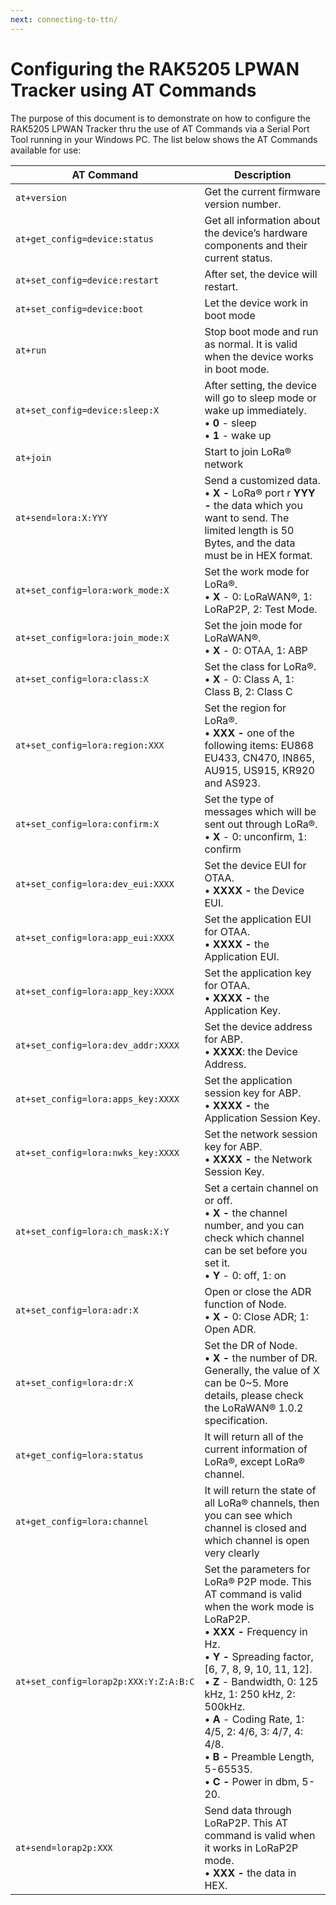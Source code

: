 ```yaml
---
next: connecting-to-ttn/
---
```


# Configuring the RAK5205 LPWAN Tracker using AT Commands

The purpose of this document is to demonstrate on how to configure the RAK5205 LPWAN Tracker thru the use of AT Commands via a Serial Port Tool running in your Windows PC. The list below shows the AT Commands available for use:

| **AT Command**                                               | **Description**                                                                                                                                                                                                                                                                                                                                                                              |
| ------------------------------------------------------------ | -------------------------------------------------------------------------------------------------------------------------------------------------------------------------------------------------------------------------------------------------------------------------------------------------------------------------------------------------------------------------------------------- |
| `at+version`                                                   | Get the current firmware version number.                                                                                                                                                                                                                                                                                                                                                     |
| `at+get_config=device:status`                                  | Get all information about the device’s hardware components and their current status.                                                                                                                                                                                                                                                                                                         |
| `at+set_config=device:restart`                                 | After set, the device will restart.                                                                                                                                                                                                                                                                                                                                                          |
| `at+set_config=device:boot`                                    | Let the device work in boot mode                                                                                                                                                                                                                                                                                                                                                             |
| `at+run`                                                       | Stop boot mode and run as normal. It is valid when the device works in boot mode.                                                                                                                                                                                                                                                                                                            |
| `at+set_config=device:sleep:X`                             | After setting, the device will go to sleep mode or wake up immediately. <br>• **0** - sleep <br>• **1** - wake up                                                                                                                                                                                                                                                                            |
| `at+join`                                                      | Start to join LoRa® network                                                                                                                                                                                                                                                                                                                                                                  |
| `at+send=lora:X:YYY`                                   | Send a customized data. <br>• **X -** LoRa® port r **YYY -** the data which you want to send. The limited length is 50 Bytes, and the data must be in HEX format.                                                                                                                                                                                                                            |
| `at+set_config=lora:work_mode:X`                           | Set the work mode for LoRa®. <br>• **X** - 0: LoRaWAN®, 1: LoRaP2P, 2: Test Mode.                                                                                                                                                                                                                                                                                                            |
| `at+set_config=lora:join_mode:X`                           | Set the join mode for LoRaWAN®. <br>• **X** - 0: OTAA, 1: ABP                                                                                                                                                                                                                                                                                                                                |
| `at+set_config=lora:class:X`                               | Set the class for LoRa®. <br>• **X** - 0: Class A, 1: Class B, 2: Class C                                                                                                                                                                                                                                                                                                                    |
| `at+set_config=lora:region:XXX`                            | Set the region for LoRa®. <br>• **XXX -** one of the following items: EU868 EU433, CN470, IN865, AU915, US915, KR920 and AS923.                                                                                                                                                                                                                                                              |
| `at+set_config=lora:confirm:X`                             | Set the type of messages which will be sent out through LoRa®. <br>• **X** - 0: unconfirm, 1: confirm                                                                                                                                                                                                                                                                                        |
| `at+set_config=lora:dev_eui:XXXX`                          | Set the device EUI for OTAA. <br>• **XXXX -** the Device EUI.                                                                                                                                                                                                                                                                                                                                |
| `at+set_config=lora:app_eui:XXXX`                             | Set the application EUI for OTAA. <br>• **XXXX -** the Application EUI.                                                                                                                                                                                                                                                                                                                      |
| `at+set_config=lora:app_key:XXXX`                             | Set the application key for OTAA. <br>• **XXXX -** the Application Key.                                                                                                                                                                                                                                                                                                                      |
| `at+set_config=lora:dev_addr:XXXX`                            | Set the device address for ABP. <br>• **XXXX**: the Device Address.                                                                                                                                                                                                                                                                                                                          |
| `at+set_config=lora:apps_key:XXXX`                            | Set the application session key for ABP. <br>• **XXXX -** the Application Session Key.                                                                                                                                                                                                                                                                                                       |
| `at+set_config=lora:nwks_key:XXXX`                            | Set the network session key for ABP. <br>• **XXXX -** the Network Session Key.                                                                                                                                                                                                                                                                                                               |
| `at+set_config=lora:ch_mask:X:Y`                      | Set a certain channel on or off. <br>• **X -** the channel number, and you can check which channel can be set before you set it. <br>• **Y** - 0: off, 1: on                                                                                                                                                                                                                                 |
| `at+set_config=lora:adr:X`                                 | Open or close the ADR function of Node. <br>• **X -** 0: Close ADR; 1: Open ADR.                                                                                                                                                                                                                                                                                                       |
| `at+set_config=lora:dr:X`                                   | Set the DR of Node. <br>• **X -** the number of DR. Generally, the value of X can be 0~5. More details, please check the LoRaWAN® 1.0.2 specification.                                                                                                                                                                                                                                 |
| `at+get_config=lora:status `                                   | It will return all of the current information of LoRa®, except LoRa® channel.                                                                                                                                                                                                                                                                                                                |
| `at+get_config=lora:channel`                                   | It will return the state of all LoRa® channels, then you can see which channel is closed and which channel is open very clearly                                                                                                                                                                                                                                                              |
| `at+set_config=lorap2p:XXX:Y:Z:A:B:C` | Set the parameters for LoRa® P2P mode. This AT command is valid when the work mode is LoRaP2P. <br>• **XXX -** Frequency in Hz. <br>• **Y -** Spreading factor, \[6, 7, 8, 9, 10, 11, 12\]. <br>• **Z** - Bandwidth, 0: 125 kHz, 1: 250 kHz, 2: 500kHz. <br>• **A** - Coding Rate, 1: 4/5, 2: 4/6, 3: 4/7, 4: 4/8. <br>• **B -** Preamble Length, 5-65535. <br>• **C -** Power in dbm, 5-20. |
| `at+send=lorap2p:XXX`                                    | Send data through LoRaP2P. This AT command is valid when it works in LoRaP2P mode. <br>• **XXX -** the data in HEX.                                                                                                                                                                                                                                                                          |
